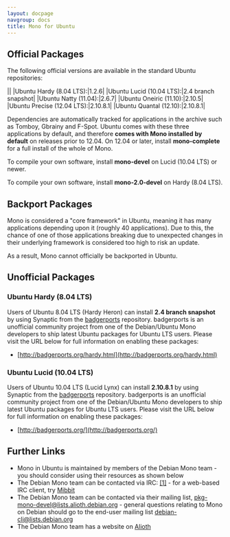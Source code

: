 ```yaml
---
layout: docpage
navgroup: docs
title: Mono for Ubuntu
---
```


Official Packages
-----------------

The following official versions are available in the standard Ubuntu repositories:

||
|Ubuntu Hardy (8.04 LTS):|1.2.6|
|Ubuntu Lucid (10.04 LTS):|2.4 branch snapshot|
|Ubuntu Natty (11.04):|2.6.7|
|Ubuntu Oneiric (11.10):|2.10.5|
|Ubuntu Precise (12.04 LTS):|2.10.8.1|
|Ubuntu Quantal (12.10):|2.10.8.1|

Dependencies are automatically tracked for applications in the archive such as Tomboy, Gbrainy and F-Spot. Ubuntu comes with these three applications by default, and therefore **comes with Mono installed by default** on releases prior to 12.04. On 12.04 or later, install **mono-complete** for a full install of the whole of Mono.

To compile your own software, install **mono-devel** on Lucid (10.04 LTS) or newer.

To compile your own software, install **mono-2.0-devel** on Hardy (8.04 LTS).

Backport Packages
-----------------

Mono is considered a "core framework" in Ubuntu, meaning it has many applications depending upon it (roughly 40 applications). Due to this, the chance of one of those applications breaking due to unexpected changes in their underlying framework is considered too high to risk an update.

As a result, Mono cannot officially be backported in Ubuntu.

Unofficial Packages
-------------------

### Ubuntu Hardy (8.04 LTS)

Users of Ubuntu 8.04 LTS (Hardy Heron) can install **2.4 branch snapshot** by using Synaptic from the [badgerports](http://badgerports.org) repository. badgerports is an unofficial community project from one of the Debian/Ubuntu Mono developers to ship latest Ubuntu packages for Ubuntu LTS users. Please visit the URL below for full information on enabling these packages:

-   [http://badgerports.org/hardy.html](http://badgerports.org/hardy.html)

### Ubuntu Lucid (10.04 LTS)

Users of Ubuntu 10.04 LTS (Lucid Lynx) can install **2.10.8.1** by using Synaptic from the [badgerports](http://badgerports.org) repository. badgerports is an unofficial community project from one of the Debian/Ubuntu Mono developers to ship latest Ubuntu packages for Ubuntu LTS users. Please visit the URL below for full information on enabling these packages:

-   [http://badgerports.org/](http://badgerports.org/)

Further Links
-------------

-   Mono in Ubuntu is maintained by members of the Debian Mono team - you should consider using their resources as shown below
-   The Debian Mono team can be contacted via IRC: [[1]](irc://irc.oftc.net/#debian-cli) - for a web-based IRC client, try [Mibbit](http://www.mibbit.com/networks/oftc/debian-cli.html)
-   The Debian Mono team can be contacted via their mailing list, [pkg-mono-devel@lists.alioth.debian.org](http://lists.alioth.debian.org/mailman/listinfo/pkg-mono-devel) - general questions relating to Mono on Debian should go to the end-user mailing list [debian-cli@lists.debian.org](http://lists.debian.org/debian-cli/)
-   The Debian Mono team has a website on [Alioth](http://pkg-mono.alioth.debian.org/)



